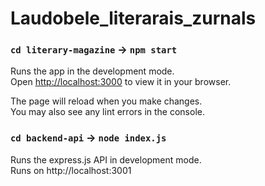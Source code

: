 # Laudobele_literarais_zurnals

### `cd literary-magazine` -> `npm start`

Runs the app in the development mode.\
Open [http://localhost:3000](http://localhost:3000) to view it in your browser.

The page will reload when you make changes.\
You may also see any lint errors in the console.

### `cd backend-api` -> `node index.js`

Runs the express.js API in development mode.\
Runs on http://localhost:3001 

